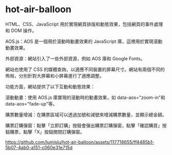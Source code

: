 # hot-air-balloon

HTML、CSS、JavaScript 用於實現網頁排版和動態效果，包括網頁的事件處理和 DOM 操作。

AOS.js：AOS 是一個用於滾動時動畫效果的 JavaScript 庫，這裡用於實現滾動動畫效果。

外部資源：網站引入了一些外部資源，例如 AOS 庫和 Google Fonts。

網站也使用了 CSS 的媒體查詢，以適應不同裝置的屏幕尺寸。網站有兩個不同的佈局，分別針對大屏幕和小屏幕進行了適應調整。

功能方面，網站提供了以下互動和動態效果：

滾動動畫：使用 AOS.js 庫實現的滾動時的動畫效果，如 data-aos="zoom-in"和 data-aos="fade-up"等。

購票數量增減：在購票區域可以透過加號和減號來增減購票數量，並顯示總金額。

購票訂購彈窗：點擊「立即訂購」按鈕會彈出購票訂購彈窗，點擊「確認購買」按鈕購票，點擊「X」按鈕關閉訂購彈窗。




https://github.com/lumislu/hot-air-balloon/assets/117718655/ff4485b1-5b07-4ab0-a151-c060e31e715d

